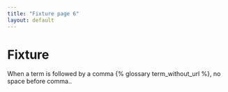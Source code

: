 ```yaml
---
title: "Fixture page 6"
layout: default
---
```


# Fixture

When a term is followed by a comma {% glossary term_without_url %}, no space before comma..

